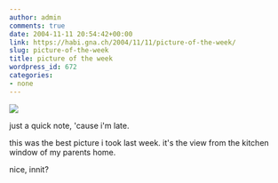 ```yaml
---
author: admin
comments: true
date: 2004-11-11 20:54:42+00:00
link: https://habi.gna.ch/2004/11/11/picture-of-the-week/
slug: picture-of-the-week
title: picture of the week
wordpress_id: 672
categories:
- none
---
```



 [![](https://www.flickr.com/photos/1411927_34e607b44c_m.jpg)](https://www.flickr.com/photos/habi/1411927/)
   

 



just a quick note, 'cause i'm late.  

this was the best picture i took last week. it's the view from the kitchen window of my parents home.  

nice, innit?
  

